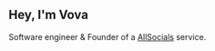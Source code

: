 ## Hey, I'm Vova

Software engineer & Founder of a [AllSocials](https://allsocials.net/) service. 

